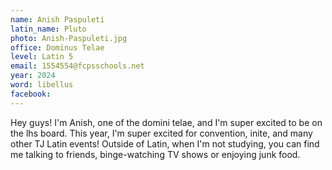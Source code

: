 ```yaml
---
name: Anish Paspuleti
latin_name: Pluto
photo: Anish-Paspuleti.jpg
office: Dominus Telae
level: Latin 5
email: 1554554@fcpsschools.net
year: 2024
word: libellus
facebook: 
---
```

Hey guys! I'm Anish, one of the domini telae, and I'm super excited to be on the lhs board. This year, I'm super excited for convention, inite, and many other TJ Latin events! Outside of Latin, when I'm not studying, you can find me talking to friends, binge-watching TV shows or enjoying junk food.
